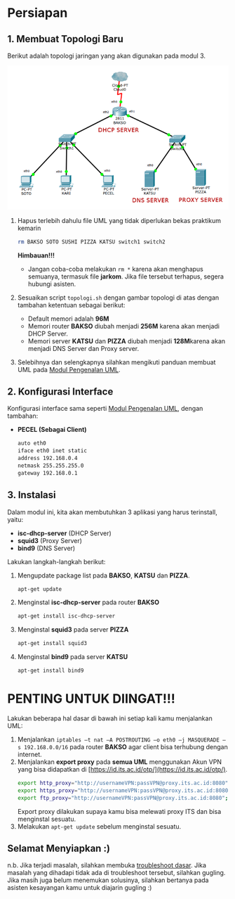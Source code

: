 # Persiapan

## 1. Membuat Topologi Baru

Berikut adalah topologi jaringan yang akan digunakan pada modul 3.

![Topologi Modul 3](images/topologi.png)

1. Hapus terlebih dahulu file UML yang tidak diperlukan bekas praktikum kemarin
    ```bash
    rm BAKSO SOTO SUSHI PIZZA KATSU switch1 switch2
    ```
    **Himbauan!!!**
    * Jangan coba-coba melakukan `rm *` karena akan menghapus semuanya, termasuk file **jarkom**. Jika file tersebut terhapus, segera hubungi asisten.
2. Sesuaikan script ```topologi.sh``` dengan gambar topologi di atas dengan tambahan ketentuan sebagai berikut:
    * Default memori adalah **96M**
    * Memori router **BAKSO** diubah menjadi **256M** karena akan menjadi DHCP Server.
    * Memori server **KATSU** dan **PIZZA** diubah menjadi **128M**karena akan menjadi DNS Server dan Proxy server.
   
4. Selebihnya dan selengkapnya silahkan mengikuti panduan membuat UML pada [Modul Pengenalan UML](https://github.com/rohanaq/Modul-Pengenalan-UML).

## 2. Konfigurasi Interface
Konfigurasi interface sama seperti [Modul Pengenalan UML](https://github.com/udinIMM/Modul-Pengenalan-UML), dengan tambahan:

* **PECEL (Sebagai Client)**
    ```bash
    auto eth0
    iface eth0 inet static
    address 192.168.0.4
    netmask 255.255.255.0
    gateway 192.168.0.1
    ```
## 3. Instalasi
Dalam modul ini, kita akan membutuhkan 3 aplikasi yang harus terinstall, yaitu:
* **isc-dhcp-server** (DHCP Server)
* **squid3** (Proxy Server)
* **bind9** (DNS Server)

Lakukan langkah-langkah berikut:
1. Mengupdate package list pada **BAKSO**, **KATSU** dan **PIZZA**.
    ```bash
    apt-get update
    ```
2. Menginstal **isc-dhcp-server** pada router **BAKSO**
    ```bash
    apt-get install isc-dhcp-server
    ```
3. Menginstal **squid3** pada server **PIZZA**
    ```bash
    apt-get install squid3
    ```
4. Menginstal **bind9** pada server **KATSU**
    ```bash
    apt-get install bind9
    ```
# PENTING UNTUK DIINGAT!!!
Lakukan beberapa hal dasar di bawah ini setiap kali kamu menjalankan UML:
1. Menjalankan `iptables –t nat –A POSTROUTING –o eth0 –j MASQUERADE –s 192.168.0.0/16` pada router **BAKSO** agar client bisa terhubung dengan internet.
2. Menjalankan **export proxy** pada **semua UML** menggunakan Akun VPN yang bisa didapatkan di [https://id.its.ac.id/otp/](https://id.its.ac.id/otp/).
    ```bash
    export http_proxy="http://usernameVPN:passVPN@proxy.its.ac.id:8080";
    export https_proxy="http://usernameVPN:passVPN@proxy.its.ac.id:8080";
    export ftp_proxy="http://usernameVPN:passVPN@proxy.its.ac.id:8080";
    ```
    Export proxy dilakukan supaya kamu bisa melewati proxy ITS dan bisa menginstal sesuatu.
3. Melakukan `apt-get update` sebelum menginstal sesuatu.

## Selamat Menyiapkan :)
n.b. Jika terjadi masalah, silahkan membuka [troubleshoot dasar](../troubleshoot.md). Jika masalah yang dihadapi tidak ada di troubleshoot tersebut, silahkan gugling. Jika masih juga belum menemukan solusinya, silahkan bertanya pada asisten kesayangan kamu untuk diajarin gugling :) 